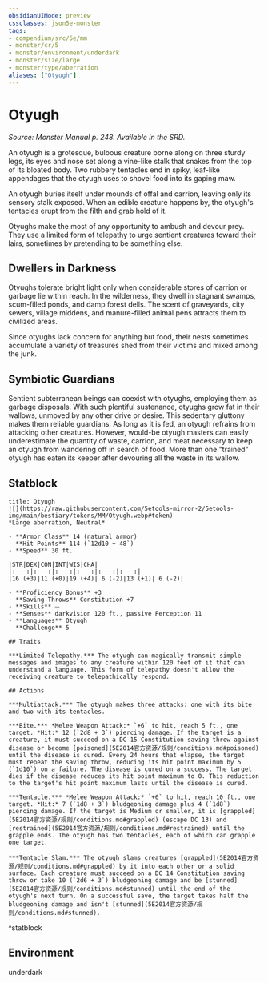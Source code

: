 ```yaml
---
obsidianUIMode: preview
cssclasses: json5e-monster
tags:
- compendium/src/5e/mm
- monster/cr/5
- monster/environment/underdark
- monster/size/large
- monster/type/aberration
aliases: ["Otyugh"]
---
```

# Otyugh
*Source: Monster Manual p. 248. Available in the SRD.*  

An otyugh is a grotesque, bulbous creature borne along on three sturdy legs, its eyes and nose set along a vine-like stalk that snakes from the top of its bloated body. Two rubbery tentacles end in spiky, leaf-like appendages that the otyugh uses to shovel food into its gaping maw.

An otyugh buries itself under mounds of offal and carrion, leaving only its sensory stalk exposed. When an edible creature happens by, the otyugh's tentacles erupt from the filth and grab hold of it.

Otyughs make the most of any opportunity to ambush and devour prey. They use a limited form of telepathy to urge sentient creatures toward their lairs, sometimes by pretending to be something else.

## Dwellers in Darkness

Otyughs tolerate bright light only when considerable stores of carrion or garbage lie within reach. In the wilderness, they dwell in stagnant swamps, scum-filled ponds, and damp forest dells. The scent of graveyards, city sewers, village middens, and manure-filled animal pens attracts them to civilized areas.

Since otyughs lack concern for anything but food, their nests sometimes accumulate a variety of treasures shed from their victims and mixed among the junk.

## Symbiotic Guardians

Sentient subterranean beings can coexist with otyughs, employing them as garbage disposals. With such plentiful sustenance, otyughs grow fat in their wallows, unmoved by any other drive or desire. This sedentary gluttony makes them reliable guardians. As long as it is fed, an otyugh refrains from attacking other creatures. However, would-be otyugh masters can easily underestimate the quantity of waste, carrion, and meat necessary to keep an otyugh from wandering off in search of food. More than one "trained" otyugh has eaten its keeper after devouring all the waste in its wallow.

## Statblock

```ad-statblock
title: Otyugh
![](https://raw.githubusercontent.com/5etools-mirror-2/5etools-img/main/bestiary/tokens/MM/Otyugh.webp#token)
*Large aberration, Neutral*

- **Armor Class** 14 (natural armor)
- **Hit Points** 114 (`12d10 + 48`)
- **Speed** 30 ft.

|STR|DEX|CON|INT|WIS|CHA|
|:---:|:---:|:---:|:---:|:---:|:---:|
|16 (+3)|11 (+0)|19 (+4)| 6 (-2)|13 (+1)| 6 (-2)|

- **Proficiency Bonus** +3
- **Saving Throws** Constitution +7
- **Skills** ⏤
- **Senses** darkvision 120 ft., passive Perception 11
- **Languages** Otyugh
- **Challenge** 5

## Traits

***Limited Telepathy.*** The otyugh can magically transmit simple messages and images to any creature within 120 feet of it that can understand a language. This form of telepathy doesn't allow the receiving creature to telepathically respond.

## Actions

***Multiattack.*** The otyugh makes three attacks: one with its bite and two with its tentacles.

***Bite.*** *Melee Weapon Attack:* `+6` to hit, reach 5 ft., one target. *Hit:* 12 (`2d8 + 3`) piercing damage. If the target is a creature, it must succeed on a DC 15 Constitution saving throw against disease or become [poisoned](5E2014官方资源/规则/conditions.md#poisoned) until the disease is cured. Every 24 hours that elapse, the target must repeat the saving throw, reducing its hit point maximum by 5 (`1d10`) on a failure. The disease is cured on a success. The target dies if the disease reduces its hit point maximum to 0. This reduction to the target's hit point maximum lasts until the disease is cured.

***Tentacle.*** *Melee Weapon Attack:* `+6` to hit, reach 10 ft., one target. *Hit:* 7 (`1d8 + 3`) bludgeoning damage plus 4 (`1d8`) piercing damage. If the target is Medium or smaller, it is [grappled](5E2014官方资源/规则/conditions.md#grappled) (escape DC 13) and [restrained](5E2014官方资源/规则/conditions.md#restrained) until the grapple ends. The otyugh has two tentacles, each of which can grapple one target.

***Tentacle Slam.*** The otyugh slams creatures [grappled](5E2014官方资源/规则/conditions.md#grappled) by it into each other or a solid surface. Each creature must succeed on a DC 14 Constitution saving throw or take 10 (`2d6 + 3`) bludgeoning damage and be [stunned](5E2014官方资源/规则/conditions.md#stunned) until the end of the otyugh's next turn. On a successful save, the target takes half the bludgeoning damage and isn't [stunned](5E2014官方资源/规则/conditions.md#stunned).
```
^statblock

## Environment

underdark